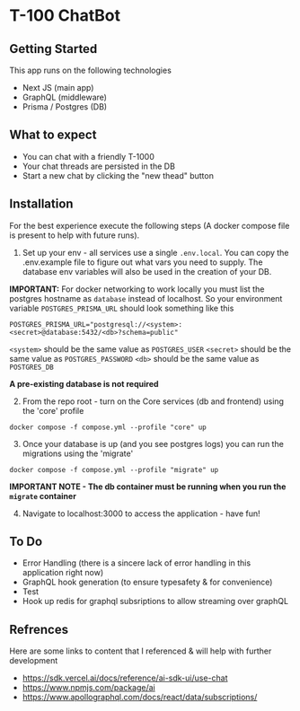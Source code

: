 # T-100 ChatBot

## Getting Started
This app runs on the following technologies
- Next JS (main app)
- GraphQL (middleware)
- Prisma / Postgres (DB)

## What to expect
- You can chat with a friendly T-1000
- Your chat threads are persisted in the DB 
- Start a new chat by clicking the "new thead" button

## Installation
For the best experience execute the following steps (A docker compose file is present to help with future runs).

1. Set up your env - all services use a single `.env.local`. You can copy the .env.example file to figure out what vars you need to supply. The database env variables will also be used in the creation of your DB. 

**IMPORTANT:**
 For docker networking to work locally you must list the postgres hostname as `database` instead of localhost.
 So your environment variable `POSTGRES_PRISMA_URL` should look something like this

```
POSTGRES_PRISMA_URL="postgresql://<system>:<secret>@database:5432/<db>?schema=public"
```

`<system>` should be the same value as `POSTGRES_USER`
`<secret>` should be the same value as `POSTGRES_PASSWORD`
`<db>` should be the same value as `POSTGRES_DB`

**A pre-existing database is not required**

2. From the repo root - turn on the Core services (db and frontend) using the 'core' profile
```
docker compose -f compose.yml --profile "core" up
```

3. Once your database is up (and you see postgres logs) you can run the migrations using the 'migrate'
```
docker compose -f compose.yml --profile "migrate" up
```
**IMPORTANT NOTE - The db container must be running when you run the `migrate` container**

4. Navigate to localhost:3000 to access the application - have fun!

## To Do
- Error Handling (there is a sincere lack of error handling in this application right now)
- GraphQL hook generation (to ensure typesafety & for convenience)
- Test
- Hook up redis for graphql subsriptions to allow streaming over graphQL


## Refrences
Here are some links to content that I referenced & will help with further development
- https://sdk.vercel.ai/docs/reference/ai-sdk-ui/use-chat
- https://www.npmjs.com/package/ai
- https://www.apollographql.com/docs/react/data/subscriptions/
